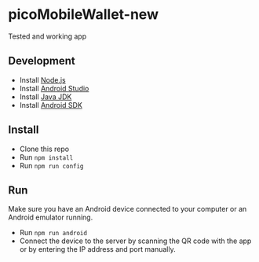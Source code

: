 # picoMobileWallet-new

Tested and working app

## Development

- Install [Node.js](https://nodejs.org/en/)
- Install [Android Studio](https://developer.android.com/studio/index.html)
- Install [Java JDK](http://www.oracle.com/technetwork/java/javase/downloads/jdk8-downloads-2133151.html)
- Install [Android SDK](https://developer.android.com/studio/index.html)

## Install

- Clone this repo
- Run `npm install`
- Run `npm run config`

## Run

Make sure you have an Android device connected to your computer or an Android emulator running. 
- Run `npm run android`
- Connect the device to the server by scanning the QR code with the app or by entering the IP address and port manually.
